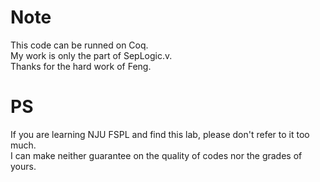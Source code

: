 # Note
This code can be runned on Coq.  
My work is only the part of SepLogic.v.  
Thanks for the hard work of Feng.  

# PS
If you are learning NJU FSPL and find this lab, please don't refer to it too much.  
I can make neither guarantee on the quality of codes nor the grades of yours.

